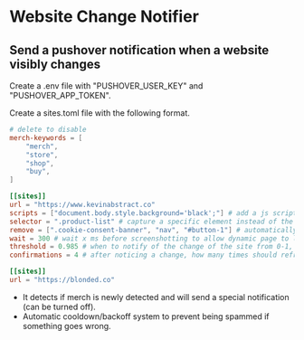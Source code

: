 # Website Change Notifier
## Send a pushover notification when a website visibly changes

Create a .env file with "PUSHOVER_USER_KEY" and "PUSHOVER_APP_TOKEN".

Create a sites.toml file with the following format.
```toml
# delete to disable
merch-keywords = [
    "merch",
    "store",
    "shop",
    "buy",
]

[[sites]]
url = "https://www.kevinabstract.co"
scripts = ["document.body.style.background='black';"] # add a js script to run when the site loads
selector = ".product-list" # capture a specific element instead of the whole page (don't use elements that overflow page)
remove = [".cookie-consent-banner", "nav", "#button-1"] # automatically remove elements when the page loads
wait = 300 # wait x ms before screenshotting to allow dynamic page to load
threshold = 0.985 # when to notify of the change of the site from 0-1, with 0 being totally different, and 1 being the exact same
confirmations = 4 # after noticing a change, how many times should refresh & verify that the site actually changed

[[sites]]
url = "https://blonded.co"
```

- It detects if merch is newly detected and will send a special notification (can be turned off).
- Automatic cooldown/backoff system to prevent being spammed if something goes wrong.
